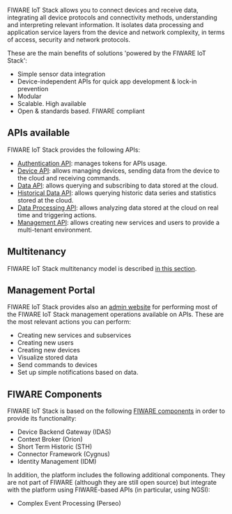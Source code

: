 FIWARE IoT Stack allows you to connect devices and receive data, integrating all
device protocols and connectivity methods, understanding and interpreting relevant information.
It isolates data processing and application service layers from the device and network complexity,
in terms of access, security and network protocols.

These are the main benefits of solutions 'powered by the FIWARE IoT Stack':

- Simple sensor data integration
- Device-independent APIs for quick app development & lock-in prevention
- Modular
- Scalable. High available
- Open & standards based. FIWARE compliant

## APIs available

FIWARE IoT Stack provides the following APIs:

- [Authentication API](authentication_api.md): manages tokens for APIs usage.
- [Device API](device_api.md): allows managing devices, sending data from the device to the cloud and receiving commands.
- [Data API](data_api.md): allows querying and subscribing to data stored at the cloud.
- [Historical Data API](historicdata_api.md): allows querying historic data series and statistics stored at the cloud.
- [Data Processing API](dataprocessing_api.md): allows analyzing data stored at the cloud on real time and triggering actions.
- [Management API](management_api.md): allows creating new services and users to provide a multi-tenant environment.

## Multitenancy

FIWARE IoT Stack multitenancy model is described [in this section](multitenancy.md).

## Management Portal

FIWARE IoT Stack provides also an [admin website](portal.md) for performing most of the FIWARE IoT Stack management operations available on APIs. These are the most relevant actions you can perform:

- Creating new services and subservices
- Creating new users
- Creating new devices
- Visualize stored data
- Send commands to devices
- Set up simple notifications based on data.

## FIWARE Components

FIWARE IoT Stack is based on the following [FIWARE components](walkthrough.md) in order to provide its functionality:

- Device Backend Gateway (IDAS)
- Context Broker (Orion)
- Short Term Historic (STH)
- Connector Framework (Cygnus)
- Identity Management (IDM)

In addition, the platform includes the following additional components. They are not part of FIWARE (although
they are still open source) but integrate with the platform using FIWARE-based APIs (in particular, using NGSI): 

- Complex Event Processing (Perseo)

